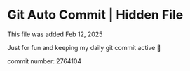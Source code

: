 # Git Auto Commit | Hidden File

This file was added Feb 12, 2025

Just for fun and keeping my daily git commit active 🤪

commit number: 2764104

